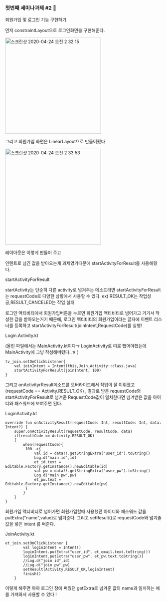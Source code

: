 ### 첫번째 세미나과제 #2 :green_book:

회원가입 및 로그인 기능 구현하기

먼저 constraintLayout으로 로그인화면을 구현해준다.

<img width="307" alt="스크린샷 2020-04-24 오전 2 32 15" src="https://user-images.githubusercontent.com/53978090/80132694-04032800-85d7-11ea-90f9-45c5829b68eb.png">

그리고 회원가입 화면은 LinearLayout으로 만들어줬다


<img width="307" alt="스크린샷 2020-04-24 오전 2 33 53" src="https://user-images.githubusercontent.com/53978090/80132706-0796af00-85d7-11ea-947d-2e34b15017da.png">

레이아웃은 이렇게 만들어 주고

인텐트로 넘긴 값을 받아오는게 과제였기때문에 startActivityForResult를 사용해줬다.

startActivityForResult

startActivity는 단순히 다른 activity로 넘겨주는 메소드라면 startActivityForResult는 requestCode로 다양한 상황에서 사용할 수 있다. ex) RESULT_OK는 작업성공,RESULT_CANCELED는 작업 실패 

로그인 액티비티에서 회원가입버튼을 누르면 회원가입 액티비티로 넘어가고 거기서 작성한 값을 받아오는거기 때문에, 로그인 액티비티의 회원가입이라는 글자에 이벤트 리스너를 등록하고 startActivityForResult(joinIntent,RequestCode)를 실행!

Login.Activity.kt 

(올린 파일에서는 MainActivity.kt이다ㅠ LoginActivity로 따로 뺐어야했는데 MainActivity에 그냥 작성해버렸다..ㅎ )

~~~
tv_join.setOnClickListener{
    val joinIntent = Intent(this,Join_Activity::class.java)
    startActivityForResult(joinIntent, 100)
}
~~~

그리고 onActivityrResult메소드를 오버라이드해서 작업이 잘 이뤄졌고(requestCode == Activity.RESULT_OK) , 결과로 받은 requestCode와 startActivityForResult로 넘겨준 RequestCode값이 일치한다면 넘겨받은 값을 아이디와 패스워드에 보여주면 된다.

LoginActivity.kt

~~~
override fun onActivityResult(requestCode: Int, resultCode: Int, data: Intent?) {
    super.onActivityResult(requestCode, resultCode, data)
    if(resultCode == Activity.RESULT_OK)
    {
        when(requestCode){
         100 ->{
             val id = data!!.getStringExtra("user_id").toString()
             Log.d("main id",id)
             et_id.text = Editable.Factory.getInstance().newEditable(id)
             val pw = data!!.getStringExtra("user_pw").toString()
             Log.d("main pw",pw)
             et_pw.text = Editable.Factory.getInstance().newEditable(pw)
         }
        }
    }
}
~~~

회원가입 액티비티로 넘어가면 회원가입할때 사용했던 아이디와 패스워드 값을 putExtra("name",value)로 넘겨준다. 그리고 setResult()로 requestCode와 넘겨줄 값을 넣은 intent 를 써준다.

JoinActivity.kt


    et_join.setOnClickListener {
            val loginIntent = Intent()
            loginIntent.putExtra("user_id", et_email.text.toString())
            loginIntent.putExtra("user_pw", et_pw.text.toString())
            //Log.d("join id",id)
            //Log.d("join pw",pw)
            setResult(Activity.RESULT_OK,loginIntent)
            finish()
        }
이렇게 해주면 아까 로그인 창에 써줬던 getExtra로 넘겨준 값의 name과 일치하는 애를 가져와서 사용할 수 있다 !

